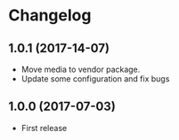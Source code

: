 # Changelog

## 1.0.1 (2017-14-07)
- Move media to vendor package.
- Update some configuration and fix bugs

## 1.0.0 (2017-07-03)

- First release

